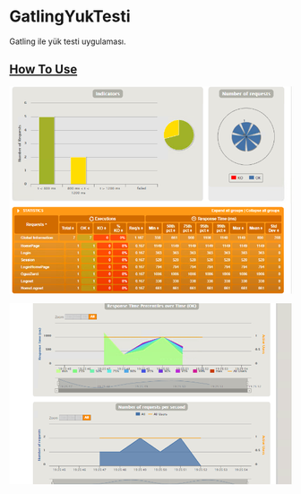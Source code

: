 # GatlingYukTesti
Gatling ile yük testi uygulaması.

## [How To Use](https://medium.com/@oguzzarci/gatling-ile-y%C3%BCk-testi-2c7ce242779e)

![ScreenShot1](https://raw.githubusercontent.com/oguzzarci/GatlingYukTesti/master/ScreenShots1.png)

![ScreenShot2](https://raw.githubusercontent.com/oguzzarci/GatlingYukTesti/master/ScreenShots2.png)
